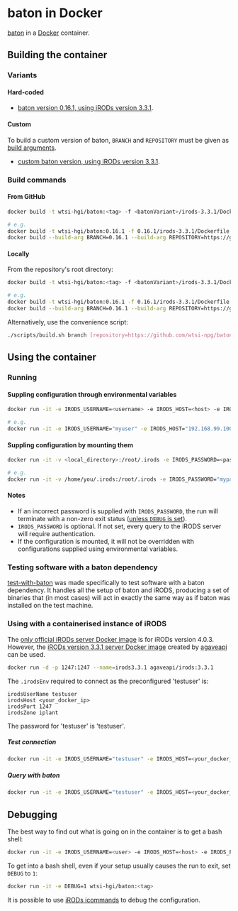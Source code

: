 # baton in Docker
[baton](https://github.com/wtsi-npg/baton) in a [Docker](https://www.docker.com/) container.


## Building the container
### Variants
#### Hard-coded
- [baton version 0.16.1, using iRODs version 3.3.1](https://github.com/wtsi-hgi/docker-baton/tree/master/0.16.1/irods-3.3.1).

#### Custom
To build a custom version of baton, ``BRANCH`` and ``REPOSITORY`` must be given as [build arguments](https://docs.docker.com/engine/reference/commandline/build/#set-build-time-variables-build-arg).
- [custom baton version, using iRODs version 3.3.1](https://github.com/wtsi-hgi/docker-baton/tree/master/custom/irods-3.3.1).

### Build commands
#### From GitHub
```bash
docker build -t wtsi-hgi/baton:<tag> -f <batonVariant>/irods-3.3.1/Dockerfile github.com/wtsi-hgi/docker-baton.git

# e.g.
docker build -t wtsi-hgi/baton:0.16.1 -f 0.16.1/irods-3.3.1/Dockerfile github.com/wtsi-hgi/docker-baton.git
docker build --build-arg BRANCH=0.16.1 --build-arg REPOSITORY=https://github.com/wtsi-npg/baton.git -t wtsi-hgi/baton:custom-0.16.1 -f custom/irods-3.3.1/Dockerfile github.com/wtsi-hgi/docker-baton.git
```

#### Locally
From the repository's root directory:
```bash
docker build -t wtsi-hgi/baton:<tag> -f <batonVariant>/irods-3.3.1/Dockerfile .

# e.g.
docker build -t wtsi-hgi/baton:0.16.1 -f 0.16.1/irods-3.3.1/Dockerfile .
docker build --build-arg BRANCH=0.16.1 --build-arg REPOSITORY=https://github.com/wtsi-npg/baton.git -t wtsi-hgi/baton:custom-0.16.1 -f custom/irods-3.3.1/Dockerfile .
```

Alternatively, use the convenience script:
```bash
./scripts/build.sh branch [repository=https://github.com/wtsi-npg/baton]
```


## Using the container
### Running
#### Suppling configuration through environmental variables
```bash
docker run -it -e IRODS_USERNAME=<username> -e IRODS_HOST=<host> -e IRODS_PORT=<port> -e IRODS_ZONE=<zone> -e IRODS_PASSWORD=<password> wtsi-hgi/baton:<tag> <baton_command>

# e.g.
docker run -it -e IRODS_USERNAME="myuser" -e IRODS_HOST="192.168.99.100" -e IRODS_PORT=1247 -e IRODS_ZONE="myzone" -e IRODS_PASSWORD="mypassword" wtsi-hgi/baton:0.16.1 baton
```

#### Suppling configuration by mounting them
```bash
docker run -it -v <local_directory>:/root/.irods -e IRODS_PASSWORD=<password> wtsi-hgi/baton:<tag> <baton_command>

# e.g.
docker run -it -v /home/you/.irods:/root/.irods -e IRODS_PASSWORD="mypassword" wtsi-hgi/baton:0.16.1 baton
```

#### Notes
- If an incorrect password is supplied with `IRODS_PASSWORD`, the run will terminate with a non-zero exit status ([unless `DEBUG` is set](#debugging)).
- `IRODS_PASSWORD` is optional. If not set, every query to the iRODS server will require authentication.
- If the configuration is mounted, it will not be overridden with configurations supplied using environmental variables.


### Testing software with a baton dependency
[test-with-baton](https://github.com/wtsi-hgi/test-with-baton) was made specifically to test software with a baton dependency. It handles all the setup of
baton and iRODS, producing a set of binaries that (in most cases) will act in exactly the same way as if baton was installed on the test machine.


### Using with a containerised instance of iRODS
The [only official iRODs server Docker image](https://hub.docker.com/r/irods/icat/) is for iRODs version 4.0.3. However, the [iRODs version 3.3.1 server Docker image](https://hub.docker.com/r/agaveapi/irods/) created by [agaveapi](https://hub.docker.com/u/agaveapi/) can be used.
```bash
docker run -d -p 1247:1247 --name=irods3.3.1 agaveapi/irods:3.3.1
```
The `.irodsEnv` required to connect as the preconfigured 'testuser' is:
```
irodsUserName testuser
irodsHost <your_docker_ip>
irodsPort 1247
irodsZone iplant
```
The password for 'testuser' is 'testuser'.

##### Test connection
```bash
docker run -it -e IRODS_USERNAME="testuser" -e IRODS_HOST=<your_docker_ip> -e IRODS_PORT=1247 -e IRODS_ZONE="iplant" -e IRODS_PASSWORD="testuser" wtsi-hgi/baton:<tag> ils
```

##### Query with baton
```bash
docker run -it -e IRODS_USERNAME="testuser" -e IRODS_HOST=<your_docker_ip> -e IRODS_PORT=1247 -e IRODS_ZONE="iplant" -e IRODS_PASSWORD="testuser" wtsi-hgi/baton:<tag> <baton_query>
```

## Debugging
The best way to find out what is going on in the container is to get a bash shell:
```bash
docker run -it -e IRODS_USERNAME=<user> -e IRODS_HOST=<host> -e IRODS_PORT=1247 -e IRODS_ZONE=<zone> wtsi-hgi/baton:<tag> bash
```
To get into a bash shell, even if your setup usually causes the run to exit, set `DEBUG` to `1`:
```bash
docker run -it -e DEBUG=1 wtsi-hgi/baton:<tag>
```

It is possible to use [iRODs icommands](https://docs.irods.org/master/icommands/user/) to debug the configuration.

